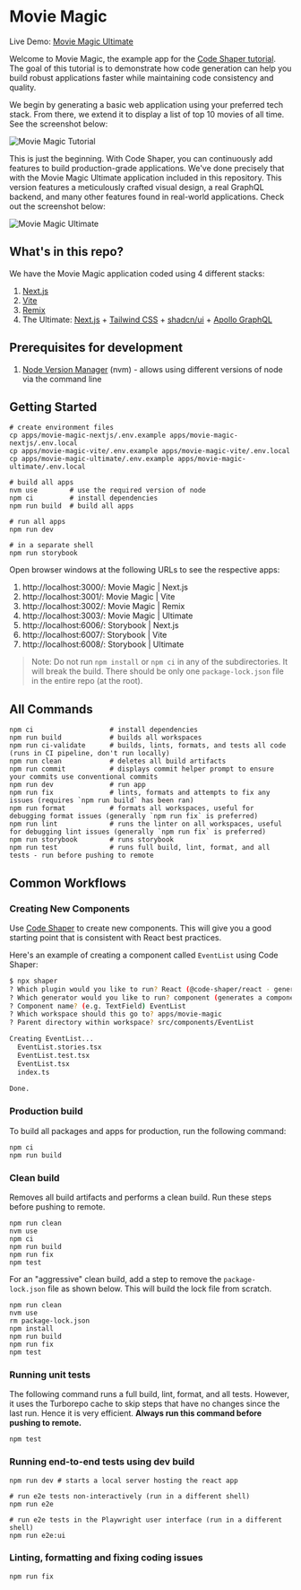 # Movie Magic

Live Demo: [Movie Magic Ultimate](https://movie-magic-ultimate.vercel.app/)

Welcome to Movie Magic, the example app for the
[Code Shaper tutorial](https://code-shaper.dev/docs/getting-started/core-concepts).
The goal of this tutorial is to demonstrate how code generation can help you
build robust applications faster while maintaining code consistency and quality.

We begin by generating a basic web application using your preferred tech stack.
From there, we extend it to display a list of top 10 movies of all time. See the
screenshot below:

![Movie Magic Tutorial](assets/movie-magic-tutorial.png)

This is just the beginning. With Code Shaper, you can continuously add features
to build production-grade applications. We've done precisely that with the Movie
Magic Ultimate application included in this repository. This version features a
meticulously crafted visual design, a real GraphQL backend, and many other
features found in real-world applications. Check out the screenshot below:

![Movie Magic Ultimate](assets/movie-magic-ultimate.png)

## What's in this repo?

We have the Movie Magic application coded using 4 different stacks:

1. [Next.js](https://nextjs.org/)
2. [Vite](https://vitejs.dev/)
3. [Remix](https://remix.run/)
4. The Ultimate: [Next.js](https://nextjs.org/) +
   [Tailwind CSS](https://tailwindcss.com/) +
   [shadcn/ui](https://ui.shadcn.com/) +
   [Apollo GraphQL](https://www.apollographql.com/docs/react/)

## Prerequisites for development

1. [Node Version Manager](https://github.com/nvm-sh/nvm) (nvm) - allows using
   different versions of node via the command line

## Getting Started

```shell
# create environment files
cp apps/movie-magic-nextjs/.env.example apps/movie-magic-nextjs/.env.local
cp apps/movie-magic-vite/.env.example apps/movie-magic-vite/.env.local
cp apps/movie-magic-ultimate/.env.example apps/movie-magic-ultimate/.env.local

# build all apps
nvm use        # use the required version of node
npm ci         # install dependencies
npm run build  # build all apps

# run all apps
npm run dev

# in a separate shell
npm run storybook
```

Open browser windows at the following URLs to see the respective apps:

1. http://localhost:3000/: Movie Magic | Next.js
2. http://localhost:3001/: Movie Magic | Vite
3. http://localhost:3002/: Movie Magic | Remix
4. http://localhost:3003/: Movie Magic | Ultimate
5. http://localhost:6006/: Storybook | Next.js
6. http://localhost:6007/: Storybook | Vite
7. http://localhost:6008/: Storybook | Ultimate

> Note: Do not run `npm install` or `npm ci` in any of the subdirectories. It
> will break the build. There should be only one `package-lock.json` file in the
> entire repo (at the root).

## All Commands

```
npm ci                   # install dependencies
npm run build            # builds all workspaces
npm run ci-validate      # builds, lints, formats, and tests all code (runs in CI pipeline, don't run locally)
npm run clean            # deletes all build artifacts
npm run commit           # displays commit helper prompt to ensure your commits use conventional commits
npm run dev              # run app
npm run fix              # lints, formats and attempts to fix any issues (requires `npm run build` has been ran)
npm run format           # formats all workspaces, useful for debugging format issues (generally `npm run fix` is preferred)
npm run lint             # runs the linter on all workspaces, useful for debugging lint issues (generally `npm run fix` is preferred)
npm run storybook        # runs storybook
npm run test             # runs full build, lint, format, and all tests - run before pushing to remote
```

## Common Workflows

### Creating New Components

Use [Code Shaper](https://www.code-shaper.dev/) to create new components. This
will give you a good starting point that is consistent with React best
practices.

Here's an example of creating a component called `EventList` using Code Shaper:

```sh
$ npx shaper
? Which plugin would you like to run? React (@code-shaper/react - generates React applications)
? Which generator would you like to run? component (generates a component)
? Component name? (e.g. TextField) EventList
? Which workspace should this go to? apps/movie-magic
? Parent directory within workspace? src/components/EventList

Creating EventList...
  EventList.stories.tsx
  EventList.test.tsx
  EventList.tsx
  index.ts

Done.
```

### Production build

To build all packages and apps for production, run the following command:

```shell
npm ci
npm run build
```

### Clean build

Removes all build artifacts and performs a clean build. Run these steps before
pushing to remote.

```shell
npm run clean
nvm use
npm ci
npm run build
npm run fix
npm test
```

For an "aggressive" clean build, add a step to remove the `package-lock.json`
file as shown below. This will build the lock file from scratch.

```shell
npm run clean
nvm use
rm package-lock.json
npm install
npm run build
npm run fix
npm test
```

### Running unit tests

The following command runs a full build, lint, format, and all tests. However,
it uses the Turborepo cache to skip steps that have no changes since the last
run. Hence it is very efficient. **Always run this command before pushing to
remote.**

```shell
npm test
```

### Running end-to-end tests using dev build

```shell
npm run dev # starts a local server hosting the react app

# run e2e tests non-interactively (run in a different shell)
npm run e2e

# run e2e tests in the Playwright user interface (run in a different shell)
npm run e2e:ui
```

### Linting, formatting and fixing coding issues

```shell
npm run fix
```
